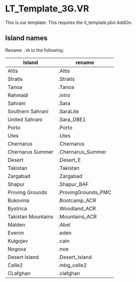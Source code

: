 # LT_Template_3G.VR
This is our template. This requires the lt_template.pbo AddOn.

## Island names
Rename `.VR` to the following:

| Island | rename |
| --- | --- |
| Altis | .Altis |
| Stratis | .Stratis |
| Tanoa | .Tanoa |
| Rahmadi | .intro |
| Sahrani | .Sara |
| Southern Sahrani | .SaraLite |
| United Sahrani | .Sara_DBE1 |
| Porto | .Porto |
| Utes | .Utes |
| Chernarus | .Chernarus |
| Chernarus Summer | .Chernarus_Summer |
| Desert | .Desert_E |
| Takistan | .Takistan |
| Zargabad | .Zargabad |
| Shapur | .Shapur_BAF |
| Proving Grounds | .ProvingGrounds_PMC |
| Bukovina | .Bootcamp_ACR |
| Bystrica | .Woodland_ACR |
| Takistan Mountains | .Mountains_ACR |
| Malden | .Abel |
| Everon | .eden |
| Kulgojev | .cain |
| Nogova | .noe |
| Desert Island | .Desert_Island |
| Celle2 | .mbg_celle2 |
| CLafghan | .clafghan |
